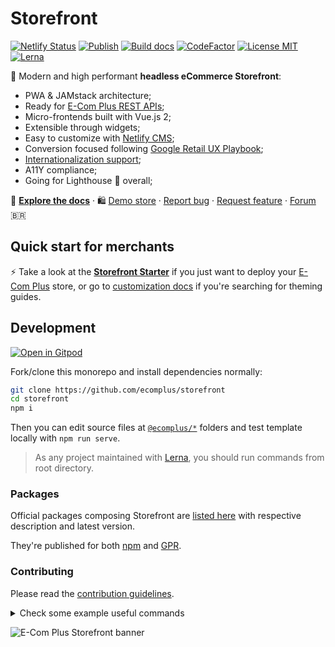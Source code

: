 # Storefront

[![Netlify Status](https://api.netlify.com/api/v1/badges/c5f6676c-5b7f-4d5b-b348-b714f56f83d0/deploy-status)](https://app.netlify.com/sites/storefront-template/deploys) [![Publish](https://github.com/ecomplus/storefront/workflows/Publish/badge.svg)](https://github.com/ecomplus/storefront/actions?workflow=Publish) [![Build docs](https://github.com/ecomplus/storefront/workflows/Build%20docs/badge.svg)](https://github.com/ecomplus/storefront/actions?workflow=Build+docs) [![CodeFactor](https://www.codefactor.io/repository/github/ecomplus/storefront/badge)](https://www.codefactor.io/repository/github/ecomplus/storefront) [![License MIT](https://img.shields.io/badge/License-MIT-yellow.svg)](https://opensource.org/licenses/MIT) [![Lerna](https://img.shields.io/badge/maintained%20with-lerna-cc00ff.svg)](https://lerna.js.org/)

:rocket: Modern and high performant **headless eCommerce Storefront**:

- PWA & JAMstack architecture;
- Ready for [E-Com Plus REST APIs](https://developers.e-com.plus/docs/reference/);
- Micro-frontends built with Vue.js 2;
- Extensible through widgets;
- Easy to customize with [Netlify CMS](https://www.netlifycms.org/);
- Conversion focused following [Google Retail UX Playbook](https://services.google.com/fh/files/events/pdf_retail_ux_playbook.pdf);
- [Internationalization support](https://github.com/ecomplus/i18n);
- A11Y compliance;
- Going for Lighthouse :100: overall;

:page_with_curl: **[Explore the docs](https://developers.e-com.plus/storefront/)** · :shopping: [Demo store](https://storefront-demo.e-com.plus) · [Report bug](https://github.com/ecomplus/storefront/issues/new?template=bug_report.md) · [Request feature](https://github.com/ecomplus/storefront/issues/new?template=feature_request.md) · [Forum](https://community.e-com.plus/c/storefront/7) :brazil:

## Quick start for merchants

:zap: Take a look at the **[Storefront Starter](https://github.com/ecomplus/storefront-starter)** if you just want to deploy your [E-Com Plus](https://e-com.plus) store, or go to [customization docs](docs/customization) if you're searching for theming guides.

## Development

[![Open in Gitpod](https://gitpod.io/button/open-in-gitpod.svg)](https://gitpod.io/#https://github.com/ecomplus/storefront)

Fork/clone this monorepo and install dependencies normally:

```bash
git clone https://github.com/ecomplus/storefront
cd storefront
npm i
```

Then you can edit source files at [`@ecomplus/*`](@ecomplus) folders and test template locally with `npm run serve`.

> As any project maintained with [Lerna](https://lerna.js.org/), you should run commands from root directory.

### Packages

Official packages composing Storefront are [listed here](https://github.com/ecomplus/storefront/packages) with respective description and latest version.

They're published for both [npm](https://www.npmjs.com/) and [GPR](https://github.com/features/packages).

### Contributing

Please read the [contribution guidelines](CONTRIBUTING.md).

<details>
  <summary>
  Check some example useful commands
  </summary>

#### Compile template for production

```bash
npm run build
```

#### Compile all packages

```bash
npx lerna exec -- build
```

#### Serve template locally

```bash
npm run serve
```

#### Serve some specific package tests

```bash
lerna run --scope=@ecomplus/{pkg} serve --stream
```

#### Lint changed files

```bash
npx lerna exec -- lint-staged
```

#### Release and publish all changed packages

```bash
npm run release
```

</details>

![E-Com Plus Storefront banner](https://developers.e-com.plus/storefront/assets/img/banner.png)
